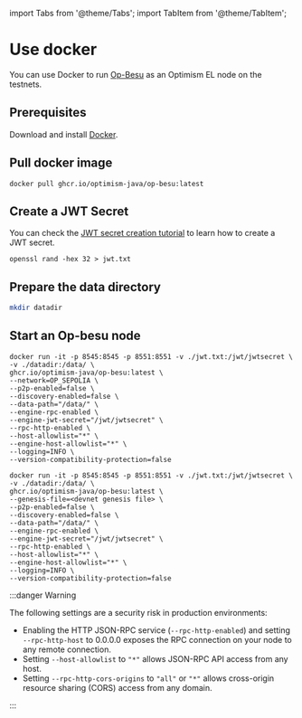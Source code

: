 import Tabs from '@theme/Tabs'; import TabItem from '@theme/TabItem';

# Use docker

You can use Docker to run [Op-Besu](https://github.com/optimism-java/op-besu) as an Optimism EL node on the testnets.

## Prerequisites

Download and install [Docker](https://docs.docker.com/get-started/get-docker/).

## Pull docker image

```shell
docker pull ghcr.io/optimism-java/op-besu:latest
```

## Create a JWT Secret

You can check the [JWT secret creation tutorial](https://docs.optimism.io/builders/node-operators/tutorials/testnet#create-a-jwt-secret)
to learn how to create a JWT secret.

```shell
openssl rand -hex 32 > jwt.txt
```

## Prepare the data directory

```bash
mkdir datadir 
```

## Start an Op-besu node

<Tabs>
  <TabItem value="op sepolia" label="op sepolia" default>

```shell 
docker run -it -p 8545:8545 -p 8551:8551 -v ./jwt.txt:/jwt/jwtsecret \
-v ./datadir:/data/ \
ghcr.io/optimism-java/op-besu:latest \
--network=OP_SEPOLIA \
--p2p-enabled=false \
--discovery-enabled=false \
--data-path="/data/" \
--engine-rpc-enabled \
--engine-jwt-secret="/jwt/jwtsecret" \
--rpc-http-enabled \
--host-allowlist="*" \
--engine-host-allowlist="*" \
--logging=INFO \
--version-compatibility-protection=false
``` 

</TabItem>

<TabItem value="devnet or other" label="devnet or other">

```shell 
docker run -it -p 8545:8545 -p 8551:8551 -v ./jwt.txt:/jwt/jwtsecret \
-v ./datadir:/data/ \
ghcr.io/optimism-java/op-besu:latest \
--genesis-file=<devnet genesis file> \
--p2p-enabled=false \
--discovery-enabled=false \
--data-path="/data/" \
--engine-rpc-enabled \
--engine-jwt-secret="/jwt/jwtsecret" \
--rpc-http-enabled \
--host-allowlist="*" \
--engine-host-allowlist="*" \
--logging=INFO \
--version-compatibility-protection=false
```

</TabItem>
</Tabs>

:::danger Warning

The following settings are a security risk in production environments:

- Enabling the HTTP JSON-RPC service (`--rpc-http-enabled`) and setting `--rpc-http-host` to 0.0.0.0 exposes the RPC connection on your node to any remote connection.
- Setting `--host-allowlist` to `"*"` allows JSON-RPC API access from any host.
- Setting `--rpc-http-cors-origins` to `"all"` or `"*"` allows cross-origin resource sharing (CORS) access from any domain.

:::
